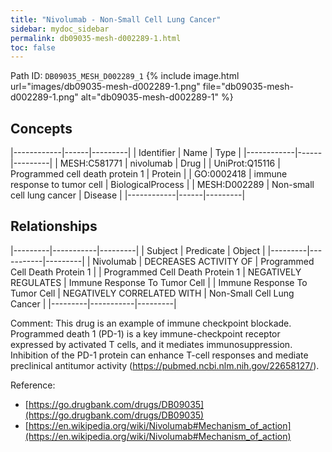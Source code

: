 ```yaml
---
title: "Nivolumab - Non-Small Cell Lung Cancer"
sidebar: mydoc_sidebar
permalink: db09035-mesh-d002289-1.html
toc: false 
---
```



Path ID: `DB09035_MESH_D002289_1`
{% include image.html url="images/db09035-mesh-d002289-1.png" file="db09035-mesh-d002289-1.png" alt="db09035-mesh-d002289-1" %}

## Concepts

|------------|------|---------|
| Identifier | Name | Type    |
|------------|------|---------|
| MESH:C581771 | nivolumab | Drug |
| UniProt:Q15116 | Programmed cell death protein 1 | Protein |
| GO:0002418 | immune response to tumor cell | BiologicalProcess |
| MESH:D002289 | Non-small cell lung cancer | Disease |
|------------|------|---------|

## Relationships

|---------|-----------|---------|
| Subject | Predicate | Object  |
|---------|-----------|---------|
| Nivolumab | DECREASES ACTIVITY OF | Programmed Cell Death Protein 1 |
| Programmed Cell Death Protein 1 | NEGATIVELY REGULATES | Immune Response To Tumor Cell |
| Immune Response To Tumor Cell | NEGATIVELY CORRELATED WITH | Non-Small Cell Lung Cancer |
|---------|-----------|---------|

Comment: This drug is an example of immune checkpoint blockade. Programmed death 1 (PD-1) is a key immune-checkpoint receptor expressed by activated T cells, and it mediates immunosuppression. Inhibition of the PD-1 protein can enhance T-cell responses and mediate preclinical antitumor activity (https://pubmed.ncbi.nlm.nih.gov/22658127/).

Reference: 
  - [https://go.drugbank.com/drugs/DB09035](https://go.drugbank.com/drugs/DB09035)
  - [https://en.wikipedia.org/wiki/Nivolumab#Mechanism_of_action](https://en.wikipedia.org/wiki/Nivolumab#Mechanism_of_action)
